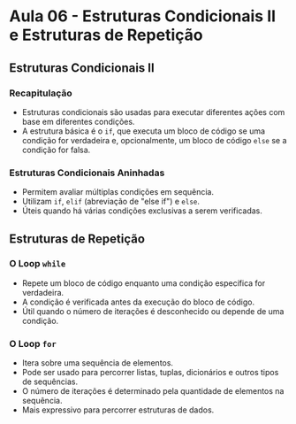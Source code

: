# Aula 06 - Estruturas Condicionais II e Estruturas de Repetição

## Estruturas Condicionais II

### Recapitulação
- Estruturas condicionais são usadas para executar diferentes ações com base em diferentes condições.
- A estrutura básica é o `if`, que executa um bloco de código se uma condição for verdadeira e, opcionalmente, um bloco de código `else` se a condição for falsa.

### Estruturas Condicionais Aninhadas
- Permitem avaliar múltiplas condições em sequência.
- Utilizam `if`, `elif` (abreviação de "else if") e `else`.
- Úteis quando há várias condições exclusivas a serem verificadas.

## Estruturas de Repetição

### O Loop `while`
- Repete um bloco de código enquanto uma condição específica for verdadeira.
- A condição é verificada antes da execução do bloco de código.
- Útil quando o número de iterações é desconhecido ou depende de uma condição.

### O Loop `for`
- Itera sobre uma sequência de elementos.
- Pode ser usado para percorrer listas, tuplas, dicionários e outros tipos de sequências.
- O número de iterações é determinado pela quantidade de elementos na sequência.
- Mais expressivo para percorrer estruturas de dados.

